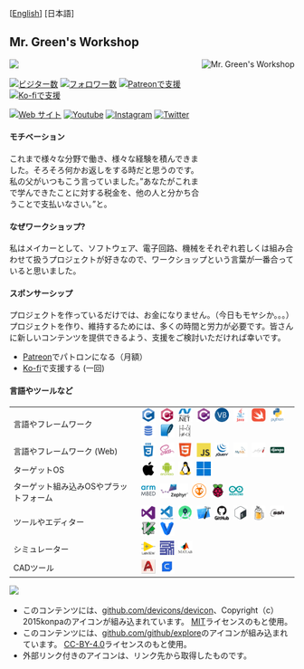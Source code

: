 [[English](README.md#readme)] [日本語]

<h2>Mr. Green's Workshop</h2>

<img align="right" height="250" alt="Mr. Green's Workshop" src="https://avatars.githubusercontent.com/u/76992231?v=4" />

<img width="450" src="https://github-readme-stats.vercel.app/api?username=MrGreensWorkshop&show_icons=true&hide_border=true">

[![ビジター数](https://visitor-badge.laobi.icu/badge?page_id=MrGreensWorkshop.MrGreensWorkshop)](README-jp.md#readme)
[![フォロワー数](https://img.shields.io/github/followers/MrGreensWorkshop?label=Followers&style=badge)](README-jp.md#readme)
[![Patreonで支援](https://shields.io/badge/Patreon-Tip%20me-blue?logo=Patreon)](https://patreon.com/MrGreensWorkshop "Patreonで支援")
[![Ko-fiで支援](https://shields.io/badge/Ko--fi-Tip%20me-blue?logo=kofi)](https://www.ko-fi.com/MrGreensWorkshop "Ko-fiで支援")

[![Web サイト](https://shields.io/badge/MrGreensWorkshop.com-gray)](https://www.mrgreensworkshop.com "MrGreensWorkshop.com")
[![Youtube](https://shields.io/badge/Youtube-gray?logo=youtube)](https://www.youtube.com/channel/UCf-BfpqjqvPKGXFc22rkR9w)
[![Instagram](https://shields.io/badge/instagram-gray?logo=Instagram)](https://www.instagram.com/mrgreensworkshop)
[![Twitter](https://shields.io/badge/Twitter-gray?logo=twitter)](https://twitter.com/MrGreenWorkshop)

#### モチベーション

これまで様々な分野で働き、様々な経験を積んできました。そろそろ何かお返しをする時だと思うのです。私の父がいつもこう言っていました。”あなたがこれまで学んできたことに対する税金を、他の人と分かち合うことで支払いなさい。”と。

#### なぜワークショップ?

私はメイカーとして、ソフトウェア、電子回路、機械をそれぞれ若しくは組み合わせて扱うプロジェクトが好きなので、ワークショップという言葉が一番合っていると思いました。

#### スポンサーシップ

プロジェクトを作っているだけでは、お金になりません。（今日もモヤシか。。。）プロジェクトを作り、維持するためには、多くの時間と労力が必要です。皆さんに新しいコンテンツを提供できるよう、支援をご検討いただければ幸いです。

- [Patreon](https://patreon.com/MrGreensWorkshop "パトロンになる")でパトロンになる（月額）
- [Ko-fi](https://www.ko-fi.com/MrGreensWorkshop "Patreonで支援")で支援する (一回)

#### 言語やツールなど

|  |  |
| :------ | ------------------ |
| 言語やフレームワーク | [<img src="icons/github/devicons-devicon/c-original.svg" title="C" alt="C" width="25" height="25"/>](README-jp.md#言語やツールなど)&nbsp; [<img src="icons/github/devicons-devicon/cplusplus-original.svg" title="C++" alt="C++" width="25" height="25"/>](README-jp.md#言語やツールなど)&nbsp; [<img src="icons/github/devicons-devicon/dot-net-original-wordmark.svg" title=".NET" alt=".NET" width="25" height="25"/>](README-jp.md#言語やツールなど)&nbsp; [<img src="icons/github/devicons-devicon/csharp-original.svg" title="C#" alt="C#" width="25" height="25"/>](README-jp.md#言語やツールなど)&nbsp; [<img src="icons/github/github-explore/visual-basic.png" title="Visual Basic" alt="Visual Basic" width="25" height="25"/>](README-jp.md#言語やツールなど)&nbsp; [<img src="icons/github/devicons-devicon/java-original-wordmark.svg" title="Java" alt="Java" width="25" height="25"/>](README-jp.md#言語やツールなど)&nbsp; [<img src="icons/github/devicons-devicon/swift-original.svg" title="Swift" alt="Swift" width="25" height="25"/>](README-jp.md#言語やツールなど)&nbsp; [<img src="icons/github/devicons-devicon/python-original-wordmark.svg" title="python" alt="python" width="25" height="25"/>](README-jp.md#言語やツールなど)&nbsp; [<img src="icons/github/github-explore/sql.png" title="SQL"  alt="SQL" width="25" height="25"/>](README-jp.md#言語やツールなど)&nbsp; [<img src="icons/github/github-explore/sqlite.png" title="SQLite"  alt="SQLite" width="25" height="25"/>](README-jp.md#言語やツールなど)&nbsp; [<img src="icons/mine/ladder_logic.png" title="Ladder Logic" alt="Ladder Logic" width="25" height="25"/>](README-jp.md#言語やツールなど)&nbsp; |
| 言語やフレームワーク (Web) | [<img src="icons/github/devicons-devicon/css3-plain-wordmark.svg" title="CSS3" alt="CSS" width="25" height="25"/>](README-jp.md#言語やツールなど)&nbsp; [<img src="icons/github/devicons-devicon/sass-original.svg" title="SASS" alt="SASS" width="25" height="25"/>](README-jp.md#言語やツールなど)&nbsp; [<img src="icons/github/devicons-devicon/html5-original.svg" title="HTML5" alt="HTML" width="25" height="25"/>](README-jp.md#言語やツールなど)&nbsp; [<img src="icons/github/devicons-devicon/javascript-original.svg" title="JavaScript" alt="JavaScript" width="25" height="25"/>](README-jp.md#言語やツールなど)&nbsp; [<img src="icons/github/devicons-devicon/jquery-original-wordmark.svg" title="Jquery" alt="Jquery" width="25" height="25"/>](README-jp.md#言語やツールなど)&nbsp; [<img src="icons/github/github-explore/mysql.png" title="MySQL"  alt="MySQL" width="25" height="25"/>](README-jp.md#言語やツールなど)&nbsp; [<img src="icons/github/github-explore/jekyll.png" title="jekyll" alt="jekyll" width="25" height="25"/>](README-jp.md#言語やツールなど)&nbsp; [<img src="icons/github/devicons-devicon/django-original.svg" title="Django" alt="Django" width="25" height="25"/>](README-jp.md#言語やツールなど)&nbsp;|
| ターゲットOS | [<img src="icons/github/devicons-devicon/apple-original.svg" title="iOS" alt="iOS" width="25" height="25"/>](README-jp.md#言語やツールなど)&nbsp; [<img src="icons/github/devicons-devicon/android-plain-wordmark.svg" title="Android" alt="Android" width="25" height="25"/>](README-jp.md#言語やツールなど)&nbsp; [<img src="icons/github/devicons-devicon/linux-original.svg" title="Linux" alt="Linux" width="25" height="25"/>](README-jp.md#言語やツールなど)&nbsp; [<img src="icons/github/github-explore/windows.png" title="MS Windows" alt="MS Windows" width="25" height="25"/>](README-jp.md#言語やツールなど)&nbsp; |
| ターゲット組み込みOSやプラットフォーム | <a href="https://github.com/ARMmbed"><img src="icons/external/arm-mbed.jpg" title="Arm Mbed OS" alt="Arm Mbed OS" width="25" height="25"/></a>&nbsp; <a href="https://www.zephyrproject.org/"><img src="icons/external/zephyr-logo1.png" title="Zephyr OS" alt="Zephyr OS" width="50" height="25"/></a>&nbsp; <a href="https://github.com/platformio"><img src="icons/external/platformio-logo.png" title="PlatformIO" alt="PlatformIO" width="25" height="25"/></a>&nbsp; [<img src="icons/github/devicons-devicon/raspberrypi-original.svg" title="Raspberry Pi" alt="Raspberry Pi" width="25" height="25"/>](README-jp.md#言語やツールなど)&nbsp; [<img src="icons/github/devicons-devicon/arduino-original-wordmark.svg" title="Arduino" alt="Arduino" width="25" height="25"/>](README-jp.md#言語やツールなど)&nbsp;|
| ツールやエディター | [<img src="icons/github/devicons-devicon/visualstudio-plain.svg" title="Visual Studio" alt="Visual Studio" width="25" height="25"/>](README-jp.md#言語やツールなど)&nbsp; [<img src="icons/github/devicons-devicon/vscode-original-wordmark.svg" title="VS Code" alt="VS Code" width="25" height="25"/>](README-jp.md#言語やツールなど)&nbsp; [<img src="icons/github/github-explore/android-studio.png" title="Android Studio" alt="Android Studio" width="25" height="25"/>](README-jp.md#言語やツールなど)&nbsp; [<img src="icons/github/github-explore/xcode.png" title="Xcode" alt="Xcode" width="25" height="25"/>](README-jp.md#言語やツールなど)&nbsp; [<img src="icons/github/devicons-devicon/github-original-wordmark.svg" title="Github" alt="Github" width="25" height="25"/>](README-jp.md#言語やツールなど)&nbsp; [<img src="icons/github/devicons-devicon/bash-original.svg" title="bash"  alt="bash" width="25" height="25"/>](README-jp.md#言語やツールなど)&nbsp; [<img src="icons/github/github-explore/homebrew.png" title="Homebrew"  alt="Homebrew" width="25" height="25"/>](README-jp.md#言語やツールなど)&nbsp; [<img src="icons/github/devicons-devicon/ssh-original-wordmark.svg" title="ssh"  alt="ssh" width="25" height="25"/>](README-jp.md#言語やツールなど)&nbsp; [<img src="icons/github/devicons-devicon/vim-original.svg" title="Vim"  alt="Vim" width="25" height="25"/>](README-jp.md#言語やツールなど)&nbsp; [<img src="icons/github/devicons-devicon/vagrant-original.svg" title="Vagrant"  alt="Vagrant" width="25" height="25"/>](README-jp.md#言語やツールなど)&nbsp; |
| シミュレーター | [<img src="icons/github/devicons-devicon/labview-original-wordmark.svg" title="NI Labview" alt="NI Labview" width="25" height="25"/>](README-jp.md#言語やツールなど)&nbsp; <a href="https://www.ni.com/en-us/support/downloads/software-products/download.multisim.html#312060"><img src="icons/external/multisim.webp" title="NI Multisim" alt="NI Multisim" width="25" height="25"/></a>&nbsp; [<img src="icons/github/github-explore/matlab.png" title="MATLAB" alt="MATLAB" width="25" height="25"/>](README-jp.md#言語やツールなど)&nbsp; |
| CADツール | <a href="https://www.autodesk.com/products/autocad/overview?term=1-YEAR&tab=subscription"><img src="icons/external/autocad-2017-badge-75x75.png" title="AutoCAD" alt="AutoCAD" width="25" height="25"/></a>&nbsp; <a href="https://github.com/Ultimaker/Cura/"><img src="icons/external/cura-128.png" title="Ultimaker Cura" alt="Ultimaker  Cura" width="25" height="25"/></a>&nbsp; |

<img src="https://github-readme-stats.vercel.app/api/top-langs/?username=MrGreensWorkshop&hide=php&theme=default" />

- このコンテンツには、[github.com/devicons/devicon](https://github.com/devicons/devicon)、Copyright（c）2015konpaのアイコンが組み込まれています。 [MIT](https://opensource.org/licenses/MIT)ライセンスのもと使用。
- このコンテンツには、[github.com/github/explore](https://github.com/github/explore)のアイコンが組み込まれています。 [CC-BY-4.0](https://creativecommons.org/licenses/by/4.0/)ライセンスのもと使用。
- 外部リンク付きのアイコンは、リンク先から取得したものです。
